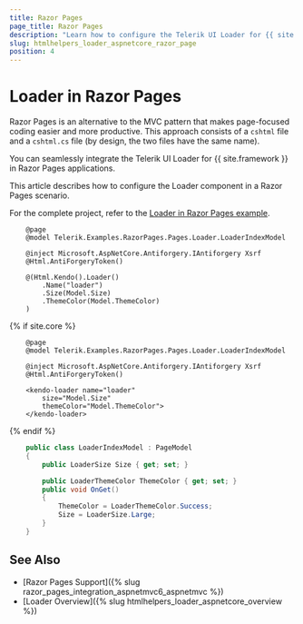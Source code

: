 ```yaml
---
title: Razor Pages
page_title: Razor Pages
description: "Learn how to configure the Telerik UI Loader for {{ site.framework }} in RazorPages scenario."
slug: htmlhelpers_loader_aspnetcore_razor_page
position: 4
---
```


# Loader in Razor Pages

Razor Pages is an alternative to the MVC pattern that makes page-focused coding easier and more productive. This approach consists of a `cshtml` file and a `cshtml.cs` file (by design, the two files have the same name). 

You can seamlessly integrate the Telerik UI Loader for {{ site.framework }} in Razor Pages applications.

This article describes how to configure the Loader component in a Razor Pages scenario.

For the complete project, refer to the [Loader in Razor Pages example](https://github.com/telerik/ui-for-aspnet-core-examples/blob/master/Telerik.Examples.RazorPages/Telerik.Examples.RazorPages/Pages/Loader/LoaderIndex.cshtml).

```HtmlHelper
    @page
	@model Telerik.Examples.RazorPages.Pages.Loader.LoaderIndexModel	

	@inject Microsoft.AspNetCore.Antiforgery.IAntiforgery Xsrf
	@Html.AntiForgeryToken()

	@(Html.Kendo().Loader()
	    .Name("loader")
	    .Size(Model.Size)
	    .ThemeColor(Model.ThemeColor)
	)
```
{% if site.core %}
```TagHelper
    @page
	@model Telerik.Examples.RazorPages.Pages.Loader.LoaderIndexModel	

	@inject Microsoft.AspNetCore.Antiforgery.IAntiforgery Xsrf
	@Html.AntiForgeryToken()

    <kendo-loader name="loader"
        size="Model.Size" 
        themeColor="Model.ThemeColor">
    </kendo-loader>
```
{% endif %}
```C# PageModel
	public class LoaderIndexModel : PageModel
    {
        public LoaderSize Size { get; set; }

        public LoaderThemeColor ThemeColor { get; set; }
        public void OnGet()
        {
            ThemeColor = LoaderThemeColor.Success;
            Size = LoaderSize.Large;
        }
    }
```

## See Also

* [Razor Pages Support]({% slug razor_pages_integration_aspnetmvc6_aspnetmvc %})
* [Loader Overview]({% slug htmlhelpers_loader_aspnetcore_overview %})